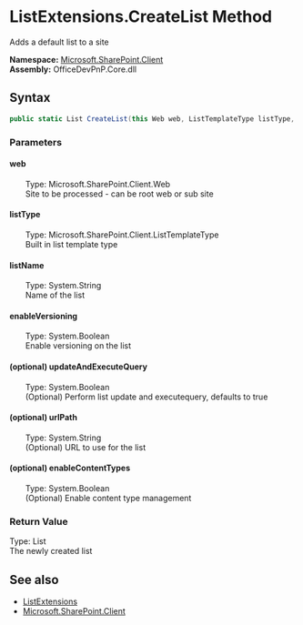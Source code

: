 # ListExtensions.CreateList Method  
 Adds a default list to a site   

**Namespace:** [Microsoft.SharePoint.Client](Microsoft.SharePoint.Client.md)  
**Assembly:** OfficeDevPnP.Core.dll  
## Syntax
```C#
public static List CreateList(this Web web, ListTemplateType listType, String listName, Boolean enableVersioning, Boolean updateAndExecuteQuery = True, String urlPath = "", Boolean enableContentTypes = False)
```
### Parameters
#### web  
&emsp;&emsp;Type: Microsoft.SharePoint.Client.Web  
&emsp;&emsp;Site to be processed - can be root web or sub site  

  

#### listType  
&emsp;&emsp;Type: Microsoft.SharePoint.Client.ListTemplateType  
&emsp;&emsp;Built in list template type  

  

#### listName  
&emsp;&emsp;Type: System.String  
&emsp;&emsp;Name of the list  

  

#### enableVersioning  
&emsp;&emsp;Type: System.Boolean  
&emsp;&emsp;Enable versioning on the list  

  

#### (optional) updateAndExecuteQuery  
&emsp;&emsp;Type: System.Boolean  
&emsp;&emsp;(Optional) Perform list update and executequery, defaults to true  

  

#### (optional) urlPath  
&emsp;&emsp;Type: System.String  
&emsp;&emsp;(Optional) URL to use for the list  

  

#### (optional) enableContentTypes  
&emsp;&emsp;Type: System.Boolean  
&emsp;&emsp;(Optional) Enable content type management  

  

### Return Value
Type: List  
The newly created list  


## See also
- [ListExtensions](Microsoft.SharePoint.Client.ListExtensions.md) 
- [Microsoft.SharePoint.Client](Microsoft.SharePoint.Client.md) 
